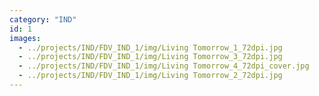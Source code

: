 ```yaml
---
category: "IND"
id: 1
images:
  - ../projects/IND/FDV_IND_1/img/Living Tomorrow_1_72dpi.jpg
  - ../projects/IND/FDV_IND_1/img/Living Tomorrow_3_72dpi.jpg
  - ../projects/IND/FDV_IND_1/img/Living Tomorrow_4_72dpi_cover.jpg
  - ../projects/IND/FDV_IND_1/img/Living Tomorrow_2_72dpi.jpg
---
```

